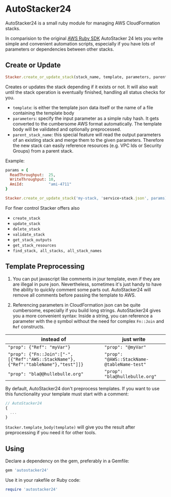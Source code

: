 # AutoStacker24

AutoStacker24 is a small ruby module for managing AWS CloudFormation stacks.

In comparision to the original [AWS Ruby SDK](http://docs.aws.amazon.com/AWSRubySDK/latest/frames.html)
AutoStacker 24 lets you write simple and convenient automation scripts,
especially if you have lots of parameters or dependencies between other stacks.

## Create or Update
```ruby
Stacker.create_or_update_stack(stack_name, template, parameters, parent_stack_name = nil)
```
Creates or updates the stack depending if it exists or not.
It will also wait until the stack operation is eventually finished, handling all status checks for you.

  - `template`: is either the template json data itself or the name of a file containing the template body
  - `parameters`: specify the input parameter as a simple ruby hash. It gets converted to the
    cumbersome AWS format automatically.
    The template body will be validated and optionally preprocessed.
  - `parent_stack_name`: this special feature will read the output parameters of an existing stack and
    merge them to the given parameters. Therefore the new stack can easily reference resources
    (e.g. VPC Ids or Security Groups) from a parent stack.

Example:

```ruby
params = {
  ReadThroughput:  25,
  WriteThroughput: 10,
  AmiId:           "ami-4711"
}

Stacker.create_or_update_stack('my-stack, 'service-stack.json', params)
```

For finer control Stacker offers also

  - `create_stack`
  - `update_stack`
  - `delete_stack`
  - `validate_stack`
  - `get_stack_outputs`
  - `get_stack_resources`
  - `find_stack, all_stacks, all_stack_names`

## Template Preprocessing

1. You can put javascript like comments in jour template, even if they are are illegal in pure json.
   Nevertheless, sometimes it's just handy to have the ability to quickly comment some parts out.
   AutoStacker24 will remove all comments before passing the template to AWS.

2. Referencing parameters in CloudFormation json can be quite cumbersome, especially if you build
   long strings. AutoStacker24 gives you a more convenient syntax: Inside a string, you can
   reference a parameter with the `@` symbol without the need for complex `Fn::Join` and `Ref` constructs.

  instead of  | just write
  ------------- | -------------
  `"prop": {"Ref": "myVar"}` | `"prop": "@myVar"`
  ```"prop": {"Fn::Join":["-",[{"Ref":"AWS::StackName"},{"Ref":"tableName"},"test"]]}```|```"prop": "@AWS::StackName-@tableName-test"```
  `"prop": "bla@@hullebulle.org"` | `"prop": "bla@hullebulle.org"`

By default, AutoStacker24 don't preprocess templates. If you want to use this functionality
your template must start with a comment:

```javascript
// AutoStacker24
{
  ...
}
```
`Stacker.template_body(template)` will give you the result after preprocessing if you need it for other tools.

## Using

Declare a dependency on the gem, preferably in a Gemfile:

```ruby
gem 'autostacker24'
```
Use it in your rakefile or Ruby code:

```ruby
require 'autostacker24'
```
